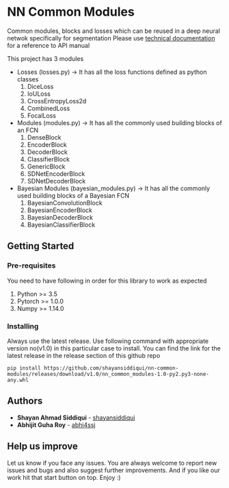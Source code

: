 # NN Common Modules

Common modules, blocks and losses which can be reused in a deep neural netwok specifically for segmentation Please use [technical documentation](https://shayansiddiqui.github.io/nn-common-modules/build/html/) for a reference to API manual

This project has 3 modules 
* Losses (losses.py) -> It has all the loss functions defined as python classes
    1. DiceLoss
    2. IoULoss
    3. CrossEntropyLoss2d
    4. CombinedLoss
    5. FocalLoss
* Modules (modules.py) -> It has all the commonly used building blocks of an FCN
    1. DenseBlock
    2. EncoderBlock
    3. DecoderBlock
    4. ClassifierBlock
    5. GenericBlock
    6. SDNetEncoderBlock
    7. SDNetDecoderBlock    
* Bayesian Modules (bayesian_modules.py) -> It has all the commonly used building blocks of a Bayesian FCN
    1. BayesianConvolutionBlock
    2. BayesianEncoderBlock
    3. BayesianDecoderBlock
    4. BayesianClassifierBlock

## Getting Started

### Pre-requisites

You need to have following in order for this library to work as expected
1. Python >= 3.5
2. Pytorch >= 1.0.0
3. Numpy >= 1.14.0

### Installing

Always use the latest release. Use following command with appropriate version no(v1.0) in this particular case to install. You can find the link for the latest release in the release section of this github repo

```
pip install https://github.com/shayansiddiqui/nn-common-modules/releases/download/v1.0/nn_common_modules-1.0-py2.py3-none-any.whl
```

## Authors

* **Shayan Ahmad Siddiqui**  - [shayansiddiqui](https://github.com/shayansiddiqui)
* **Abhijit Guha Roy**  - [abhi4ssj](https://github.com/abhi4ssj)


## Help us improve
Let us know if you face any issues. You are always welcome to report new issues and bugs and also suggest further improvements. And if you like our work hit that start button on top. Enjoy :)
